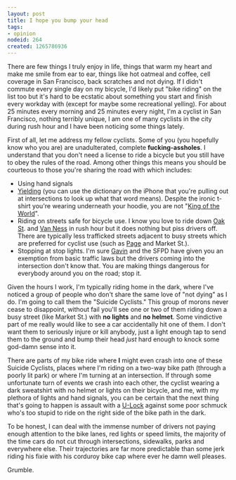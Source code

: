 ```yaml
--- 
layout: post
title: I hope you bump your head
tags: 
- opinion
nodeid: 264
created: 1265786936
---
```

There are few things I truly enjoy in life, things that warm my heart and make me smile from ear to ear, things like hot oatmeal and coffee, cell coverage in San Francisco, back scratches and not dying. If I didn't commute every single day on my bicycle, I'd likely put "bike riding" on the list too but it's hard to be ecstatic about something you start and finish every workday with (except for maybe some recreational yelling). For about 25 minutes every morning and 25 minutes every night, I'm a cyclist in San Francisco, nothing terribly unique, I am one of many cyclists in the city during rush hour and I have been noticing some things lately. 

First of all, let me address my fellow cyclists. Some of you (you hopefully know who you are) are unadulterated, complete **fucking-assholes**. I understand that you don't need a license to ride a bicycle but you still have to obey the rules of the road. Among other things this means you should be courteous to those you're sharing the road with which includes:

* Using hand signals
* <a id="aptureLink_Si5U0sgWJZ" href="http://en.wikipedia.org/wiki/Yield%20sign">Yielding</a> (you can use the dictionary on the iPhone that you're pulling out at intersections to look up what that word means). Despite the ironic t-shirt you're wearing underneath your hoodie, you are not "<a id="aptureLink_uDlHs7Md5j" href="http://rlv.zcache.com/king_of_the_world_tshirt-p235931495380365736y0wq_210.jpg">King of the World</a>".
* Riding on streets safe for bicycle use. I know you love to ride down <a id="aptureLink_O8YcZISURN" href="http://maps.google.com/maps?om=0&amp;iwloc=addr&amp;f=q&amp;ll=37.7731392%2C-122.4373851&amp;hl=en&amp;z=15&amp;ie=UTF8">Oak St</a>. and <a id="aptureLink_gVl4SJITix" href="http://maps.google.com/maps?om=0&amp;iwloc=addr&amp;f=q&amp;ll=37.7903592%2C-122.4224114&amp;hl=en&amp;z=15&amp;ie=UTF8">Van Ness</a> in rush hour but it does nothing but piss drivers off. There are typically less trafficked streets adjacent to busy streets which are preferred for cyclist use (such as <a id="aptureLink_aIV7drHPOv" href="http://maps.google.com/maps?om=0&amp;iwloc=addr&amp;f=q&amp;ll=37.7722061%2C-122.4372057&amp;hl=en&amp;z=15&amp;ie=UTF8">Page</a> and Market St.).
* Stopping at stop lights. I'm sure <a id="aptureLink_QcM9BG198z" href="http://en.wikipedia.org/wiki/Gavin%20Newsom">Gavin</a> and the SFPD have given you an exemption from basic traffic laws but the drivers coming into the intersection don't know that. You are making things dangerous for everybody around you on the road; stop it.

Given the hours I work, I'm typically riding home in the dark, where I've noticed a group of people who don't share the same love of "not dying" as I do. I'm going to call them the "Suicide Cyclists." This group of morons never cease to disappoint, without fail you'll see one or two of them riding down a busy street (like Market St.) with **no lights** and **no helmet**. Some vindictive part of me really would like to see a car accidentally hit one of them. I don't want them to seriously injure or kill anybody, just a light enough tap to send them to the ground and bump their head *just* hard enough to knock some god-damn sense into it. 

There are parts of my bike ride where **I** might even crash into one of these Suicide Cyclists, places where I'm riding on a two-way bike path (through a poorly lit park) or where I'm turning at an intersection. If through some unfortunate turn of events we crash into each other, the cyclist wearing a dark sweatshirt with no helmet or lights on their bicycle, and me, with my plethora of lights and hand signals, you can be certain that the next thing that's going to happen is assault with a <a id="aptureLink_aNStSgx7tF" href="http://images.google.com/images?q=tbn:XsPZdlOlW4aOlM:weblogs.cltv.com/news/weather/traffic/u-lock.jpg">U-Lock</a> against some poor schmuck who's too stupid to ride on the right side of the bike path in the dark.


To be honest, I can deal with the immense number of drivers not paying enough attention to the bike lanes, red lights or speed limits, the majority of the time cars do not cut through intersections, sidewalks, parks and everywhere else. Their trajectories are far more predictable than some jerk riding his fixie with his corduroy bike cap where ever he damn well pleases.

Grumble.
<!--break-->
